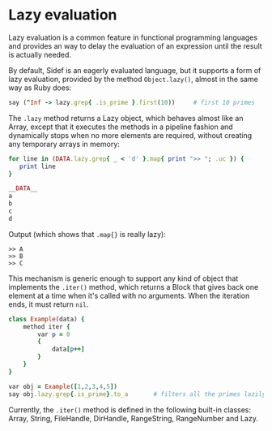# Lazy evaluation

Lazy evaluation is a common feature in functional programming languages and provides an way to delay the evaluation of an expression until the result is actually needed.

By default, Sidef is an eagerly evaluated language, but it supports a form of lazy evaluation, provided by the method `Object.lazy()`, almost in the same way as Ruby does:

```ruby
say (^Inf -> lazy.grep{ .is_prime }.first(10))     # first 10 primes
```

The `.lazy` method returns a Lazy object, which behaves almost like an Array, except that it executes the methods in a pipeline fashion and dynamically stops when no more elements are required, without creating any temporary arrays in memory:

```ruby
for line in (DATA.lazy.grep{ _ < 'd' }.map{ print ">> "; .uc }) {
   print line
}

__DATA__
a
b
c
d
```

Output (which shows that `.map{}` is really lazy):

```text
>> A
>> B
>> C
```

This mechanism is generic enough to support any kind of object that implements the `.iter()` method, which returns a Block that gives back one element at a time when it's called with no arguments. When the iteration ends, it must return `nil`.

```ruby
class Example(data) {
    method iter {
        var p = 0
        {
            data[p++]
        }
    }
}

var obj = Example([1,2,3,4,5])
say obj.lazy.grep{.is_prime}.to_a       # filters all the primes lazily
```

Currently, the `.iter()` method is defined in the following built-in classes: Array, String, FileHandle, DirHandle, RangeString, RangeNumber and Lazy.
